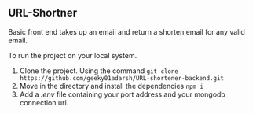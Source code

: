 ## URL-Shortner

Basic front end takes up an email and return a shorten email for any valid email.

To run the project on your local system. 
1. Clone the project. Using the command ```git clone https://github.com/geeky01adarsh/URL-shortener-backend.git```
2. Move in the directory and install the dependencies ```npm i```
3. Add a *.env* file containing your port address and your mongodb connection url.


